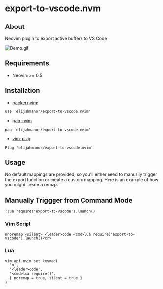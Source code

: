 # export-to-vscode.nvm

## About

Neovim plugin to export active buffers to VS Code

![Demo.gif]()

## Requirements

* Neovim >= 0.5

## Installation

* [packer.nvim](https://github.com/wbthomason/packer.nvim/):
```
use 'elijahmanor/export-to-vscode.nvim'
```

* [paq-nvim](https://github.com/savq/paq-nvim/)

```
paq 'elijahmanor/export-to-vscode.nvim'
```

* [vim-plug](https://github.com/junegunn/vim-plug/):

```
Plug 'elijahmanor/export-to-vscode.nvim'
```

## Usage

No default mappings are provided, so you'll either need to manually trigger the
export function or create a custom mapping. Here is an example of how you might
create a remap.

## Manually Triggger from Command Mode

```
:lua require('export-to-vscode').launch()
```

### Vim Script

```
nnoremap <silent> <leader>code <cmd>lua require('export-to-vscode').launch()<cr>
```

### Lua

```
vim.api.nvim_set_keymap(
  'n',
  '<leader>code',
  '<cmd>lua require()',
  { noremap = true, silent = true }
)
```

